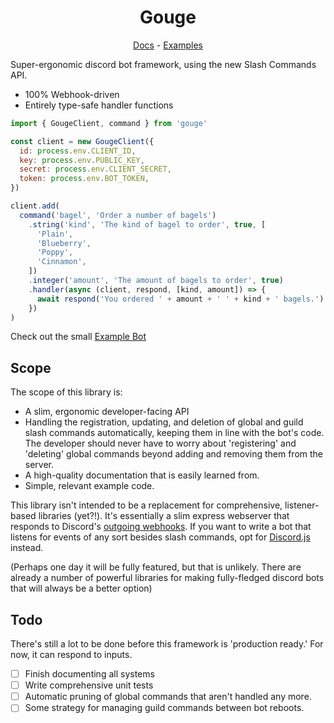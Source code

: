 <h1 align="center">Gouge</h1>
<p align="center">
<a href="https://mcpar-land.github.io/gouge/">Docs</a> - <a href="/test">Examples</a>
</p>

Super-ergonomic discord bot framework, using the new Slash Commands API.

- 100% Webhook-driven
- Entirely type-safe handler functions

```js
import { GougeClient, command } from 'gouge'

const client = new GougeClient({
  id: process.env.CLIENT_ID,
  key: process.env.PUBLIC_KEY,
  secret: process.env.CLIENT_SECRET,
  token: process.env.BOT_TOKEN,
})

client.add(
  command('bagel', 'Order a number of bagels')
    .string('kind', 'The kind of bagel to order', true, [
      'Plain',
      'Blueberry',
      'Poppy',
      'Cinnamon',
    ])
    .integer('amount', 'The amount of bagels to order', true)
    .handler(async (client, respond, [kind, amount]) => {
      await respond('You ordered ' + amount + ' ' + kind + ' bagels.')
    })
)
```

Check out the small [Example Bot](/test/test-client.ts)

## Scope

The scope of this library is:

- A slim, ergonomic developer-facing API
- Handling the registration, updating, and deletion of global and guild slash commands automatically, keeping them in line with the bot's code. The developer should never have to worry about 'registering' and 'deleting' global commands beyond adding and removing them from the server.
- A high-quality documentation that is easily learned from.
- Simple, relevant example code.

This library isn't intended to be a replacement for comprehensive, listener-based libraries (yet?!). It's essentially a slim express webserver that responds to Discord's [outgoing webhooks](https://discord.com/developers/docs/interactions/slash-commands#receiving-an-interaction). If you want to write a bot that listens for events of any sort besides slash commands, opt for [Discord.js](https://discord.js.org/#/) instead.

(Perhaps one day it will be fully featured, but that is unlikely. There are already a number of powerful libraries for making fully-fledged discord bots that will always be a better option)

## Todo

There's still a lot to be done before this framework is 'production ready.'
For now, it can respond to inputs.

- [ ] Finish documenting all systems
- [ ] Write comprehensive unit tests
- [ ] Automatic pruning of global commands that aren't handled any more.
- [ ] Some strategy for managing guild commands between bot reboots.
